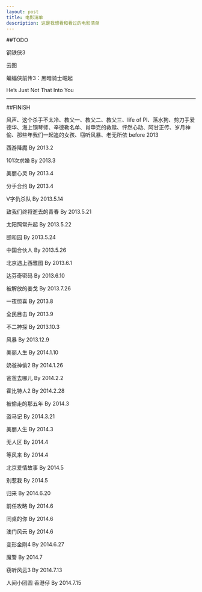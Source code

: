 ```yaml
---
layout: post
title: 电影清单
description: 这是我想看和看过的电影清单
---
```

##TODO


钢铁侠3

云图

蝙蝠侠前传3：黑暗骑士崛起

He’s Just Not That Into You


---
##FINISH


风声、这个杀手不太冷、教父一、教父二、教父三、life of PI、落水狗、剪刀手爱德华、海上钢琴师、辛德勒名单、肖申克的救赎、怦然心动、阿甘正传、岁月神偷、那些年我们一起追的女孩、窃听风暴、老无所依  before 2013

西游降魔  By 2013.2

101次求婚  By 2013.3

美丽心灵  By 2013.4

分手合约  By 2013.4

V字仇杀队  By 2013.5.14

致我们终将逝去的青春  By 2013.5.21

太阳照常升起  By 2013.5.22

颐和园  By 2013.5.24

中国合伙人  By 2013.5.26

北京遇上西雅图  By 2013.6.1

达芬奇密码  By 2013.6.10

被解放的姜戈  By 2013.7.26

一夜惊喜  By 2013.8

全民目击  By 2013.9

不二神探  By 2013.10.3

风暴  By 2013.12.9

美丽人生  By 2014.1.10

奶爸神偷2  By 2014.1.26

爸爸去哪儿  By 2014.2.2

霍比特人2  By 2014.2.28

被偷走的那五年  By 2014.3

盗马记  By 2014.3.21

美丽人生  By 2014.3

无人区  By 2014.4

等风来  By 2014.4

北京爱情故事  By 2014.5

别惹我  By 2014.5

归来  By 2014.6.20

前任攻略  By 2014.6

同桌的你  By 2014.6

澳门风云  By 2014.6

变形金刚4  By 2014.6.27

魔警  By 2014.7

窃听风云3  By 2014.7.13

人间小团圆 香港仔  By 2014.7.15

